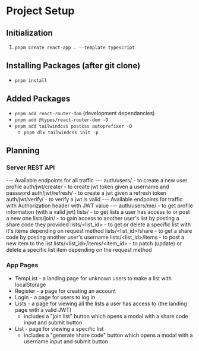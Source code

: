 # Project Setup

## Initialization
1. `pnpm create react-app . --template typescript`

## Installing Packages (after git clone)
- `pnpm install`

## Added Packages
- `pnpm add react-router-dom`
(development dependancies)
- `pnpm add @types/react-router-dom -D`
- `pnpm add tailwindcss postcss autoprefixer -D`
  - `pnpm dlx tailwindcss init -p`


## Planning

### Server REST API
  --- Available endpoints for all traffic ---
  auth/users/ - to create a new user profile
  auth/jwt/create/ - to create jwt token given a username and password
  auth/jwt/refresh/ - to create a jwt given a refresh token
  auth/jwt/verify/ - to verify a jwt is valid
  --- Available endpoints for traffic with Authorization header with JWT <jwt> value ---
  auth/users/me/ - to get profile information (with a valid jwt)
  lists/ - to get lists a user has access to or post a new one
  lists/join/ - to gain access to another user's list by posting a share code they provided
  lists/<list_id> - to get or delete a specific list with it's items depending on request method
  lists/<list_id>/share - to get a share code by posting another user's username
  lists/<list_id>/items - to post a new item to the list
  lists/<list_id>/items/<item_id> - to patch (update) or delete a specific list item depending on the request method

### App Pages
  - TempList - a landing page for unknown users to make a list with localStorage
  - Register - a page for creating an account
  - Login - a page for users to log in
  - Lists - a page for viewing all the lists a user has access to (the landing page with a valid JWT)
    - includes a "join list" button which opens a modal with a share code input and submit button
  - List - page for viewing a specific list
    - includes a "generate share code" button which opens a modal with a username input and submit button
